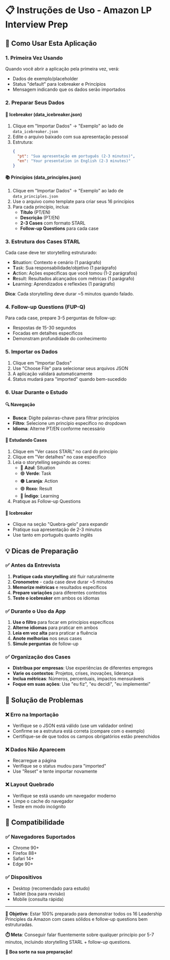 # 📋 Instruções de Uso - Amazon LP Interview Prep

## 🎯 Como Usar Esta Aplicação

### 1. **Primeira Vez Usando**
Quando você abrir a aplicação pela primeira vez, verá:
- Dados de exemplo/placeholder
- Status "default" para Icebreaker e Princípios
- Mensagem indicando que os dados serão importados

### 2. **Preparar Seus Dados**

#### 📝 Icebreaker (data_icebreaker.json)
1. Clique em "Importar Dados" → "Exemplo" ao lado de `data_icebreaker.json`
2. Edite o arquivo baixado com sua apresentação pessoal
3. Estrutura:
   ```json
   {
     "pt": "Sua apresentação em português (2-3 minutos)",
     "en": "Your presentation in English (2-3 minutes)"
   }
   ```

#### 📚 Princípios (data_principles.json)
1. Clique em "Importar Dados" → "Exemplo" ao lado de `data_principles.json`
2. Use o arquivo como template para criar seus 16 princípios
3. Para cada princípio, inclua:
   - **Título** (PT/EN)
   - **Descrição** (PT/EN)
   - **2-3 Cases** com formato STARL
   - **Follow-up Questions** para cada case

### 3. **Estrutura dos Cases STARL**

Cada case deve ter storytelling estruturado:
- **S**ituation: Contexto e cenário (1 parágrafo)
- **T**ask: Sua responsabilidade/objetivo (1 parágrafo)
- **A**ction: Ações específicas que você tomou (1-2 parágrafos)
- **R**esult: Resultados alcançados com métricas (1 parágrafo)
- **L**earning: Aprendizados e reflexões (1 parágrafo)

**Dica**: Cada storytelling deve durar ~5 minutos quando falado.

### 4. **Follow-up Questions (FUP-Q)**

Para cada case, prepare 3-5 perguntas de follow-up:
- Respostas de 15-30 segundos
- Focadas em detalhes específicos
- Demonstram profundidade do conhecimento

### 5. **Importar os Dados**
1. Clique em "Importar Dados"
2. Use "Choose File" para selecionar seus arquivos JSON
3. A aplicação validará automaticamente
4. Status mudará para "imported" quando bem-sucedido

### 6. **Usar Durante o Estudo**

#### 🔍 Navegação
- **Busca**: Digite palavras-chave para filtrar princípios
- **Filtro**: Selecione um princípio específico no dropdown
- **Idioma**: Alterne PT/EN conforme necessário

#### 📖 Estudando Cases
1. Clique em "Ver casos STARL" no card do princípio
2. Clique em "Ver detalhes" no case específico
3. Leia o storytelling seguindo as cores:
   - 🔵 **Azul**: Situation
   - 🟢 **Verde**: Task
   - 🟠 **Laranja**: Action
   - 🟣 **Roxo**: Result
   - 🔵 **Índigo**: Learning
4. Pratique as Follow-up Questions

#### 🎯 Icebreaker
- Clique na seção "Quebra-gelo" para expandir
- Pratique sua apresentação de 2-3 minutos
- Use tanto em português quanto inglês

## 💡 Dicas de Preparação

### ✅ **Antes da Entrevista**
1. **Pratique cada storytelling** até fluir naturalmente
2. **Cronometre** - cada case deve durar ~5 minutos
3. **Memorize métricas** e resultados específicos
4. **Prepare variações** para diferentes contextos
5. **Teste o icebreaker** em ambos os idiomas

### ✅ **Durante o Uso da App**
1. **Use o filtro** para focar em princípios específicos
2. **Alterne idiomas** para praticar em ambos
3. **Leia em voz alta** para praticar a fluência
4. **Anote melhorias** nos seus cases
5. **Simule perguntas** de follow-up

### ✅ **Organização dos Cases**
- **Distribua por empresas**: Use experiências de diferentes empregos
- **Varie os contextos**: Projetos, crises, inovações, liderança
- **Inclua métricas**: Números, percentuais, impactos mensuráveis
- **Foque em suas ações**: Use "eu fiz", "eu decidi", "eu implementei"

## 🔧 Solução de Problemas

### ❌ **Erro na Importação**
- Verifique se o JSON está válido (use um validador online)
- Confirme se a estrutura está correta (compare com o exemplo)
- Certifique-se de que todos os campos obrigatórios estão preenchidos

### ❌ **Dados Não Aparecem**
- Recarregue a página
- Verifique se o status mudou para "imported"
- Use "Reset" e tente importar novamente

### ❌ **Layout Quebrado**
- Verifique se está usando um navegador moderno
- Limpe o cache do navegador
- Teste em modo incógnito

## 📱 Compatibilidade

### ✅ **Navegadores Suportados**
- Chrome 90+
- Firefox 88+
- Safari 14+
- Edge 90+

### ✅ **Dispositivos**
- Desktop (recomendado para estudo)
- Tablet (boa para revisão)
- Mobile (consulta rápida)

---

**🎯 Objetivo**: Estar 100% preparado para demonstrar todos os 16 Leadership Principles da Amazon com cases sólidos e follow-up questions bem estruturadas.

**⏱️ Meta**: Conseguir falar fluentemente sobre qualquer princípio por 5-7 minutos, incluindo storytelling STARL + follow-up questions.

**🚀 Boa sorte na sua preparação!**
